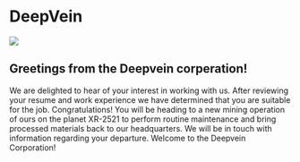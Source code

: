 # DeepVein
![](https://img.shields.io/badge/Python-3.7.0-blue.svg)


## Greetings from the Deepvein corperation! 

We are delighted to hear of your interest in working with us. After reviewing your resume and work experience we have determined that you are suitable for the job. Congratulations! You will be heading to a new mining operation of ours on the planet XR-2521 to perform routine maintenance and bring processed materials back to our headquarters. We will be in touch with information regarding your departure. Welcome to the Deepvein Corporation!  